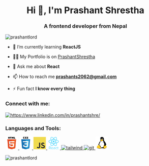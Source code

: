 <h1 align="center">Hi 👋, I'm Prashant Shrestha</h1>
<h3 align="center">A frontend developer from Nepal</h3>

<p align="left"> <img src="https://komarev.com/ghpvc/?username=prashantlord&label=Profile%20views&color=0e75b6&style=flat" alt="prashantlord" /> </p>

- 🌱 I’m currently learning **ReactJS**

- 👨‍💻 My Portfolio is on  <a href="https://prashantshrestha0.com.np/" target="_blank">PrashantShrestha</a>

- 💬 Ask me about **React**

- 📫 How to reach me **prashants2062@gmail.com**

- ⚡ Fun fact **I know every thing**

<h3 align="left">Connect with me:</h3>
<p align="left">
<a href="https://www.linkedin.com/in/prashantshre/" target="blank"><img align="center" src="https://raw.githubusercontent.com/rahuldkjain/github-profile-readme-generator/master/src/images/icons/Social/linked-in-alt.svg" alt="https://www.linkedin.com/in/prashantshre/" height="30" width="40" /></a>
</p>

<h3 align="left">Languages and Tools:</h3>
<p align="left"> 
    <a href="https://www.w3.org/html/" target="_blank" rel="noreferrer"> <img src="https://raw.githubusercontent.com/devicons/devicon/master/icons/html5/html5-original-wordmark.svg" alt="html5" width="40" height="40"/> </a>
  <a href="https://www.w3schools.com/css/" target="_blank" rel="noreferrer"> <img src="https://raw.githubusercontent.com/devicons/devicon/master/icons/css3/css3-original-wordmark.svg" alt="css3" width="40" height="40"/> </a>
  <a href="https://developer.mozilla.org/en-US/docs/Web/JavaScript" target="_blank" rel="noreferrer"> <img src="https://raw.githubusercontent.com/devicons/devicon/master/icons/javascript/javascript-original.svg" alt="javascript" width="40" height="40"/> </a>
  <a href="https://reactjs.org/" target="_blank" rel="noreferrer"> <img src="https://raw.githubusercontent.com/devicons/devicon/master/icons/react/react-original-wordmark.svg" alt="react" width="40" height="40"/> </a>
  <a href="https://tailwindcss.com/" target="_blank" rel="noreferrer"> <img src="https://www.vectorlogo.zone/logos/tailwindcss/tailwindcss-icon.svg" alt="tailwind" width="40" height="40"/> </a>
    <a href="https://git-scm.com/" target="_blank" rel="noreferrer"> <img src="https://www.vectorlogo.zone/logos/git-scm/git-scm-icon.svg" alt="git" width="40" height="40"/> </a>
   <a href="https://www.linux.org/" target="_blank" rel="noreferrer"> <img src="https://raw.githubusercontent.com/devicons/devicon/master/icons/linux/linux-original.svg" alt="linux" width="40" height="40"/> </a>
</p>

<p ><img align="center" src="https://github-readme-stats.vercel.app/api/top-langs?username=prashantlord&show_icons=true&locale=en&layout=compact" alt="prashantlord" /></p>

